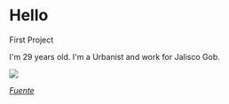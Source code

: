 # Hello
First Project

I'm 29 years old. I'm a Urbanist and work for Jalisco Gob. 

![](https://media.giphy.com/media/jp7jSyjNNz2ansuOS8/giphy.gif)

*[Fuente](https://media.giphy.com/media/jp7jSyjNNz2ansuOS8/giphy.gif)*
